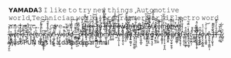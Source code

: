 𝗬𝗔𝗠𝗔𝗗𝗔3
𝙸 𝚕𝚒𝚔𝚎 𝚝𝚘 𝚝𝚛𝚢 𝚗𝚎𝚠 𝚝𝚑𝚒𝚗𝚐𝚜 ,𝙰𝚞𝚝𝚘𝚖𝚘𝚝𝚒𝚟𝚎 𝚠𝚘𝚛𝚕𝚍,𝚃𝚎𝚌𝚑𝚗𝚒𝚌𝚒𝚊𝚗 𝚠𝚘𝚛𝚕𝚍 , 𝚙𝚛𝚘𝚐𝚛𝚊𝚖𝚖𝚎𝚛 𝚠𝚘𝚛𝚕𝚍,𝙴𝚕𝚎𝚌𝚝𝚛𝚘 𝚠𝚘𝚛𝚍 𝚊𝚗𝚍 𝚎𝚝𝚌..𝙸 𝚕𝚘𝚟𝚎 𝙸𝚃 .., Ȉ̴̡̗̬͓̊͒ͅ ̸͇̖͇͐͗͑̀̿̐ļ̷̧̧̨̗̞̞̿i̵͔̖̓̇̋͒́k̶̛̖̠͔̺̘̀͠ȩ̴̪̺̀̉̾̉̃͗͘͝ ̷͈͖̙̻͔̠̦̝͖̻̅͛̊̑͂̕t̸̡̡̲͓̹̼̿̀͛͘͜ő̶̫̬̖̫̘͍̈́́̅̂͑̚ ̷̝͛͂͛̍̿̐̀̅̊̈́t̴̮̦̹̄́͗̊̑̈́͆ṟ̴̨̗͕̄̓͐̑̽y̷̪̱͎̓͌ ̵̯͚̎̀͋͂̋͠ǹ̶͓͓̭̥̱̾̈́̇̎͒͐͘e̷̡̢̥͈̦̾͒̐̔̇̄͝ẘ̸̨̙̻ ̷̢̧̪͈̝͍̻͈̗̔̏́̾̋̑̏̈́ẗ̷̨͈́̈́̀h̵̡̨̨̖̱͎͎̞͈̓͆̎̈̕͝î̶̮̞n̸͖̪̤͎̓̃́͌̔g̸͖͉͋ś̸͍͚͖̱͖̣̽͠ ̸̠͋́̓̇́͗̎͘,̵̹̹̝̠̰̖̠̎̾̿̈̌̔͘͘͝ͅĂ̸̟̣̠̈̑͌̉̃̚u̴͓̹̲͔̳͕̙̔́̿̊̏̐̌̎̊͘t̷̟͓̖͔̳̘̔̿̂ỏ̷͍̗̬̅͌m̷͙̱̠̀̓̈́̎̃̑̅͘̚͜ǒ̵̹͙͕̯͖̯͉̳t̸̥͎̜̫̜̰͉̆̋̌̄i̶̪͑͊v̷̤̙̑̌̕ḙ̶̢̧̭̟͓̻̗̺̀͐͐̒̑ ̵̨̗̜͕̫̳̋͗̓͒͝ẘ̶̨͖̯̘̻ͅǫ̸̗̲̭͓̼̠̓̑͗̇̏̑̕ͅr̷̘̿́ļ̵̛̛͚̫͚͔́͐̽̿d̵̨̜͖̠̬͊̄̃͛̚͝ͅ,̶̢̛̯̖̫̘̣̽̐̊̀̀T̷̛̹̙̅͋̒̇̓ë̶̝̘́̅̏͗͜͠c̷͖͓̼̖͕̱̩̹̉̕ḫ̷̈̀̀̌n̷̨̰̳͓̲͓͒̌͐̾̎̽̽͘͜͜͝͝i̸͙̠͉͎͉̪͇͓̬͆ͅc̴̫̫͕̱̻̿i̷̢̩̤̔̓̍̓͒͋̓̕ả̸̝̹͉̬̈̋n̵̖̰̺̟̠̻̯̼͊̀̾̆͝ ̵͓̱̩̀̈́͊̎͋ͅw̴̤̟̖̞̟͚̖̫̐̈ọ̴̓̐̿̚r̸̠̼̮̈́̀̿̕͜͝ļ̴̤̲̻̼̯͋d̸̛͉͔͚̱̲̪̳̥̟̱͛̾̊͂̋̾̆͠ ̶̛͇͇̤͗̽͒̋̓͠,̵̧̥̯̮̹̹͍̮̽͑͂̈́̒̀͑̌̽ ̵̪̱̱̗͍͖̤͔̍̂͂̈́͆͂̎p̴͇̊̉̚̚r̶̜͎̥͔̬̰̞̀̓̃̀́̇̓̚ͅő̶̰͎̠͔̹̮̻̬́̅g̸̛̦̞̿͆͗̽͆͑͜r̴͍̮̅ă̵̧̟̲̱̠͎̩̞͜͠m̷̲̬̮̼̻̏̓̆͒m̸̲̲̙̟̥͚̼̓̉͑̌͊͂͝͝͠ẹ̴̢̻͊͂̈́̿̊͘r̶̠̮̬̉̈̿̎̓͝ ̴͖̒w̶͔͙̪̦̩͎̞̏͋̏̑̆͋õ̷̝͈͙̬̖̮͒̈̃͝ͅr̴̪̠̝̫͠l̵̨̛̔͒̑͗̓̄̕ḑ̴̨͍̰̳̘͙͠,̵̧̡̨̜̗͚̗̱̲̯͋̓̆̎̋Ȩ̴̧̦̥̥̹̥̼̀l̸̫̿̚ẻ̷̢̮͖͕̻͓͑̑̾̂c̶̣̼̜̎̉͑́͐̈͝t̶̮̭̳̞̟̠͚̊r̷͍̺̤̱͎̲̓̂͋͋͑̆̏ȯ̶͇͖̲͔͉̰̞ ̴̧̢̺̬̯͊͑̽̊̽͛̚͝͠w̵̡̠͕̫̳͆̑o̷̡͈̳̬̞̗͒͐̒̊̔̾̊r̸̨͕̝͎̝̠̮͎̥̪͌͛͝d̶̟̩̰̬̭͆̃̓͐̐ ̶̜͎̺͉̰̥̰̩͍̠́̓͑̓͠a̸̯̹̅ń̴̛̰̻̲͚̻̹̃͐ḑ̷̛̟̟̥̯̟̐̃̊͒̂́̽̓̒ͅ ̵͇̝̣̯̱͔̤́̇̍̓̾͋̓̆̓̕͜ͅe̴̯̥̠̭̞͍͈͉͂͂̉̂ţ̸͍͈̪͙̘̰̲͂̾͗̈̿́͂̚ͅc̴̖̪͈̰̪͔̦̓́.̵͍̳̤͈̼̉͒̌̆̚.̵̱̯̜͍̤̂̅̀͌̓͜͜I̴̡̝̼̺̝͔̬̩̭͆̐̐͂͑̋̽͘ͅ ̸̰̥̣̼̹̜̉͊̎̏ͅl̵̤̜̱͔̱̙̲͆̋̂o̸̧̨̮̠̬̻̟̻͛̑͑̈́̓v̷̢̢͈̘͇̭͗͑̆̈̇͒̕͝e̴̝̬͖͕͕̜͇̪̹͎̊ ̴̨̡̧͖̞̘̘̆̈͋̊͒͐̚Ì̶̱͐̈́́͌Ť̵̛̗́̑̀̓͛̃͂̐ ̶͉̹̭̮̿̍̓̎̚͝.̸̱̦͎͈͈̽̊̔͋̀́.̷͖͙͎͗̔,̷ ȳ̨̫̙̫̓̈́̅̚̚just FUN this is a dasar dasar html
